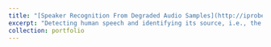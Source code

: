 ```yaml
---
title: "[Speaker Recognition From Degraded Audio Samples](http://iprobe.cse.msu.edu/project_detail.php?id=11&?title=Speaker_recognition_from_degraded_audio_samples)"
excerpt: "Detecting human speech and identifying its source, i.e., the speaker, from speech audio is an active area of research in Machine learning and Biometrics community. As with other types of digital signals such as images and video, an audio signal can undergo degradations during its generation, propagation, and recording. Identifying the speaker from such degraded speech data is a challenging task and an open research problem. In this research project, we work on developing deep learning-based algorithms for speaker recognition from degraded audio signals. We use speech features like Mel-Frequency Cepstral Coefficients (MFCC) and Linear Predictive Coding (LPC) for representing the audio signals. We design one-dimensional convolutional neural networks (1D-CNN) which learn speaker dependent features from the MFCC and LPC based speech representations for performing speaker recognition. We have also develop 1D-CNN based audio filterbank for extracting robust speaker-dependent speech features directly from raw speech audio.<br/><img src='/images/Project1_gphx.png'>"
collection: portfolio
---
```

